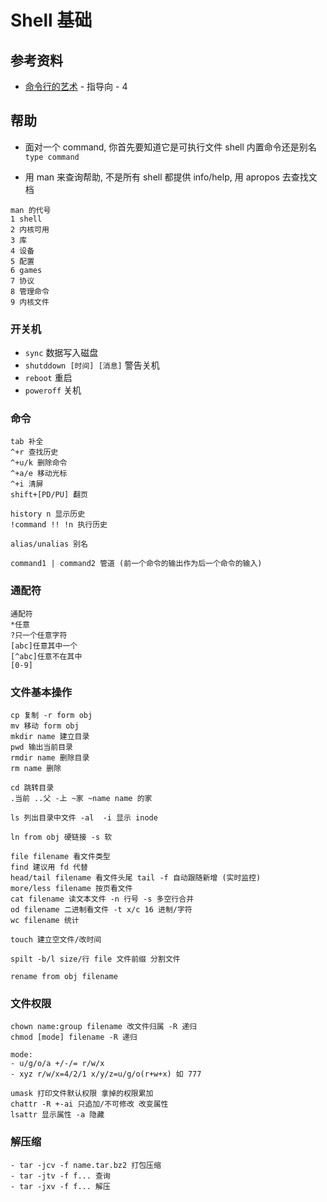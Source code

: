 # Shell 基础

## 参考资料

- [命令行的艺术](https://github.com/jlevy/the-art-of-command-line/blob/master/README-zh.md) - 指导向 - 4

## 帮助

- 面对一个 command, 你首先要知道它是可执行文件 shell 内置命令还是别名 `type command`

- 用 man 来查询帮助, 不是所有 shell 都提供 info/help, 用 apropos 去查找文档

```text
man 的代号
1 shell
2 内核可用
3 库
4 设备
5 配置
6 games
7 协议
8 管理命令
9 内核文件
```

### 开关机

- `sync` 数据写入磁盘
- `shutddown [时间] [消息]` 警告关机
- `reboot` 重启
- `poweroff` 关机

### 命令

```text
tab 补全
^+r 查找历史
^+u/k 删除命令
^+a/e 移动光标
^+i 清屏
shift+[PD/PU] 翻页

history n 显示历史
!command !! !n 执行历史

alias/unalias 别名

command1 | command2 管道 (前一个命令的输出作为后一个命令的输入)
```

### 通配符

```text
通配符
*任意
?只一个任意字符  
[abc]任意其中一个
[^abc]任意不在其中
[0-9]
```

### 文件基本操作

```text
cp 复制 -r form obj
mv 移动 form obj
mkdir name 建立目录
pwd 输出当前目录
rmdir name 删除目录
rm name 删除

cd 跳转目录
.当前 ..父 -上 ~家 ~name name 的家

ls 列出目录中文件 -al  -i 显示 inode

ln from obj 硬链接 -s 软

file filename 看文件类型
find 建议用 fd 代替
head/tail filename 看文件头尾 tail -f 自动跟随新增 (实时监控)
more/less filename 按页看文件
cat filename 读文本文件 -n 行号 -s 多空行合并
od filename 二进制看文件 -t x/c 16 进制/字符
wc filename 统计

touch 建立空文件/改时间

spilt -b/l size/行 file 文件前缀 分割文件

rename from obj filename
```

### 文件权限

```text
chown name:group filename 改文件归属 -R 递归
chmod [mode] filename -R 递归

mode:
- u/g/o/a +/-/= r/w/x
- xyz r/w/x=4/2/1 x/y/z=u/g/o(r+w+x) 如 777

umask 打印文件默认权限 拿掉的权限累加
chattr -R +-ai 只追加/不可修改 改变属性
lsattr 显示属性 -a 隐藏
```

### 解压缩

```shell
- tar -jcv -f name.tar.bz2 打包压缩
- tar -jtv -f f... 查询
- tar -jxv -f f... 解压
```
